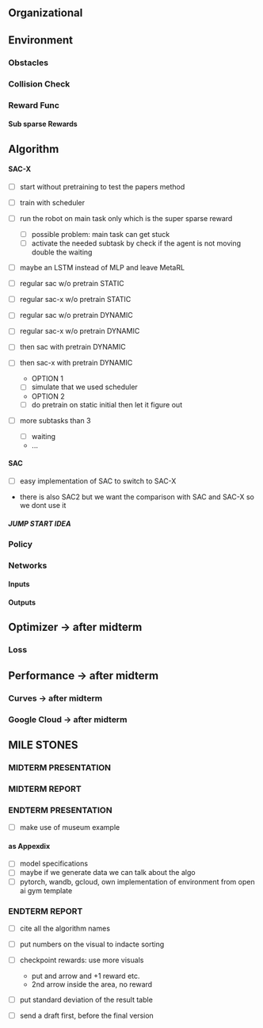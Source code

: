 

## Organizational

## Environment

### Obstacles

### Collision Check


### Reward Func
#### Sub sparse Rewards
  
## Algorithm
#### SAC-X
- [ ] start without pretraining to test the papers method
- [ ] train with scheduler
- [ ] run the robot on main task only which is the super sparse reward
  - [ ] possible problem: main task can get stuck
  - [ ] activate the needed subtask by check if the agent is not moving double the waiting  
- [ ] maybe an LSTM instead of MLP and leave MetaRL

- [ ] regular sac w/o pretrain STATIC
- [ ] regular sac-x w/o pretrain STATIC

- [ ] regular sac w/o pretrain DYNAMIC
- [ ] regular sac-x w/o pretrain DYNAMIC


- [ ] then sac with pretrain DYNAMIC
- [ ] then sac-x with pretrain DYNAMIC
  - OPTION 1
  - [ ] simulate that we used scheduler
  - OPTION 2
  - [ ] do pretrain on static initial 
  then let it figure out

- [ ] more subtasks than 3
  - [ ] waiting 
  - ...

#### SAC
- [ ] easy implementation of SAC to switch to SAC-X
- there is also SAC2 but we want the comparison with SAC and SAC-X so we dont use it
##### JUMP START IDEA

### Policy
### Networks
#### Inputs

#### Outputs

## Optimizer -> **after midterm**
### Loss
## Performance -> **after midterm**


### Curves -> **after midterm**


### Google Cloud -> **after midterm**


## MILE STONES



### MIDTERM PRESENTATION

### MIDTERM REPORT

### ENDTERM PRESENTATION
- [ ] make use of museum example 

#### as Appexdix
- [ ] model specifications
- [ ] maybe if we generate data we can talk about the algo
- [ ] pytorch, wandb, gcloud, own implementation of environment from open ai gym template

### ENDTERM REPORT
- [ ] cite all the algorithm names
- [ ] put numbers on the visual to indacte sorting
- [ ] checkpoint rewards: use more visuals 
  - put and arrow and +1 reward etc. 
  - 2nd arrow inside the area, no reward

- [ ] put standard deviation of the result table


- [ ] send a draft first, before the final version 

